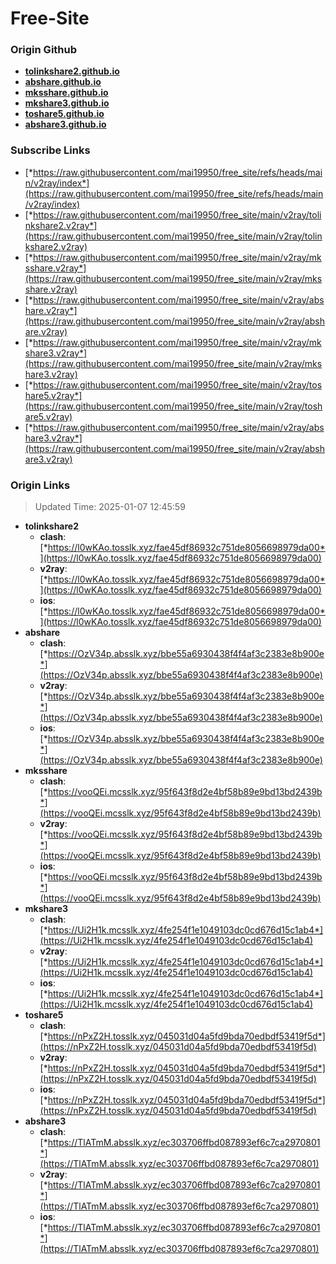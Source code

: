 # Free-Site

### Origin Github

- [**tolinkshare2.github.io**](https://github.com/tolinkshare2/tolinkshare2.github.io)
- [**abshare.github.io**](https://github.com/abshare/abshare.github.io)
- [**mksshare.github.io**](https://github.com/mksshare/mksshare.github.io)
- [**mkshare3.github.io**](https://github.com/mkshare3/mkshare3.github.io)
- [**toshare5.github.io**](https://github.com/toshare5/toshare5.github.io)
- [**abshare3.github.io**](https://github.com/abshare3/abshare3.github.io)

### Subscribe Links

- [*https://raw.githubusercontent.com/mai19950/free_site/refs/heads/main/v2ray/index*](https://raw.githubusercontent.com/mai19950/free_site/refs/heads/main/v2ray/index)
- [*https://raw.githubusercontent.com/mai19950/free_site/main/v2ray/tolinkshare2.v2ray*](https://raw.githubusercontent.com/mai19950/free_site/main/v2ray/tolinkshare2.v2ray)
- [*https://raw.githubusercontent.com/mai19950/free_site/main/v2ray/mksshare.v2ray*](https://raw.githubusercontent.com/mai19950/free_site/main/v2ray/mksshare.v2ray)
- [*https://raw.githubusercontent.com/mai19950/free_site/main/v2ray/abshare.v2ray*](https://raw.githubusercontent.com/mai19950/free_site/main/v2ray/abshare.v2ray)
- [*https://raw.githubusercontent.com/mai19950/free_site/main/v2ray/mkshare3.v2ray*](https://raw.githubusercontent.com/mai19950/free_site/main/v2ray/mkshare3.v2ray)
- [*https://raw.githubusercontent.com/mai19950/free_site/main/v2ray/toshare5.v2ray*](https://raw.githubusercontent.com/mai19950/free_site/main/v2ray/toshare5.v2ray)
- [*https://raw.githubusercontent.com/mai19950/free_site/main/v2ray/abshare3.v2ray*](https://raw.githubusercontent.com/mai19950/free_site/main/v2ray/abshare3.v2ray)

### Origin Links

> Updated Time: 2025-01-07 12:45:59

- **tolinkshare2**
  - **clash**: [*https://l0wKAo.tosslk.xyz/fae45df86932c751de8056698979da00*](https://l0wKAo.tosslk.xyz/fae45df86932c751de8056698979da00)
  - **v2ray**: [*https://l0wKAo.tosslk.xyz/fae45df86932c751de8056698979da00*](https://l0wKAo.tosslk.xyz/fae45df86932c751de8056698979da00)
  - **ios**: [*https://l0wKAo.tosslk.xyz/fae45df86932c751de8056698979da00*](https://l0wKAo.tosslk.xyz/fae45df86932c751de8056698979da00)
- **abshare**
  - **clash**: [*https://OzV34p.absslk.xyz/bbe55a6930438f4f4af3c2383e8b900e*](https://OzV34p.absslk.xyz/bbe55a6930438f4f4af3c2383e8b900e)
  - **v2ray**: [*https://OzV34p.absslk.xyz/bbe55a6930438f4f4af3c2383e8b900e*](https://OzV34p.absslk.xyz/bbe55a6930438f4f4af3c2383e8b900e)
  - **ios**: [*https://OzV34p.absslk.xyz/bbe55a6930438f4f4af3c2383e8b900e*](https://OzV34p.absslk.xyz/bbe55a6930438f4f4af3c2383e8b900e)
- **mksshare**
  - **clash**: [*https://vooQEi.mcsslk.xyz/95f643f8d2e4bf58b89e9bd13bd2439b*](https://vooQEi.mcsslk.xyz/95f643f8d2e4bf58b89e9bd13bd2439b)
  - **v2ray**: [*https://vooQEi.mcsslk.xyz/95f643f8d2e4bf58b89e9bd13bd2439b*](https://vooQEi.mcsslk.xyz/95f643f8d2e4bf58b89e9bd13bd2439b)
  - **ios**: [*https://vooQEi.mcsslk.xyz/95f643f8d2e4bf58b89e9bd13bd2439b*](https://vooQEi.mcsslk.xyz/95f643f8d2e4bf58b89e9bd13bd2439b)
- **mkshare3**
  - **clash**: [*https://Ui2H1k.mcsslk.xyz/4fe254f1e1049103dc0cd676d15c1ab4*](https://Ui2H1k.mcsslk.xyz/4fe254f1e1049103dc0cd676d15c1ab4)
  - **v2ray**: [*https://Ui2H1k.mcsslk.xyz/4fe254f1e1049103dc0cd676d15c1ab4*](https://Ui2H1k.mcsslk.xyz/4fe254f1e1049103dc0cd676d15c1ab4)
  - **ios**: [*https://Ui2H1k.mcsslk.xyz/4fe254f1e1049103dc0cd676d15c1ab4*](https://Ui2H1k.mcsslk.xyz/4fe254f1e1049103dc0cd676d15c1ab4)
- **toshare5**
  - **clash**: [*https://nPxZ2H.tosslk.xyz/045031d04a5fd9bda70edbdf53419f5d*](https://nPxZ2H.tosslk.xyz/045031d04a5fd9bda70edbdf53419f5d)
  - **v2ray**: [*https://nPxZ2H.tosslk.xyz/045031d04a5fd9bda70edbdf53419f5d*](https://nPxZ2H.tosslk.xyz/045031d04a5fd9bda70edbdf53419f5d)
  - **ios**: [*https://nPxZ2H.tosslk.xyz/045031d04a5fd9bda70edbdf53419f5d*](https://nPxZ2H.tosslk.xyz/045031d04a5fd9bda70edbdf53419f5d)
- **abshare3**
  - **clash**: [*https://TlATmM.absslk.xyz/ec303706ffbd087893ef6c7ca2970801*](https://TlATmM.absslk.xyz/ec303706ffbd087893ef6c7ca2970801)
  - **v2ray**: [*https://TlATmM.absslk.xyz/ec303706ffbd087893ef6c7ca2970801*](https://TlATmM.absslk.xyz/ec303706ffbd087893ef6c7ca2970801)
  - **ios**: [*https://TlATmM.absslk.xyz/ec303706ffbd087893ef6c7ca2970801*](https://TlATmM.absslk.xyz/ec303706ffbd087893ef6c7ca2970801)
